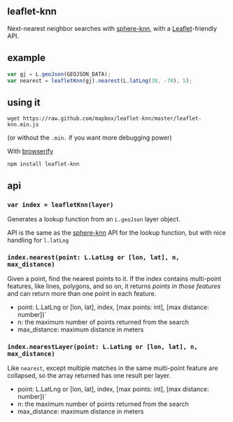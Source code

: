 ## leaflet-knn

Next-nearest neighbor searches with [sphere-knn](https://github.com/darkskyapp/sphere-knn),
with a [Leaflet](http://leafletjs.com/)-friendly API.

## example

```js
var gj = L.geoJson(GEOJSON_DATA);
var nearest = leafletKnn(gj).nearest(L.latLng(38, -78), 5);
```

## using it

    wget https://raw.github.com/mapbox/leaflet-knn/master/leaflet-knn.min.js

(or without the `.min.` if you want more debugging power)

With [browserify](https://github.com/substack/node-browserify)

    npm install leaflet-knn

## api

### `var index = leafletKnn(layer)`

Generates a lookup function from an `L.geoJson` layer object.

API is the same as the [sphere-knn](https://github.com/darkskyapp/sphere-knn) API
for the lookup function, but with nice handling for `l.latLng`

### `index.nearest(point: L.LatLng or [lon, lat], n, max_distance)`

Given a point, find the nearest points to it. If the index contains multi-point
features, like lines, polygons, and so on, it returns _points in those features_
and can return more than one point in each feature.

* point: L.LatLng or [lon, lat], index, [max points: int], [max distance: number])`
* n: the maximum number of points returned from the search
* max_distance: maximum distance in meters

### `index.nearestLayer(point: L.LatLng or [lon, lat], n, max_distance)`

Like `nearest`, except multiple matches in the same multi-point feature are
collapsed, so the array returned has one result per layer.

* point: L.LatLng or [lon, lat], index, [max points: int], [max distance: number])`
* n: the maximum number of points returned from the search
* max_distance: maximum distance in meters
